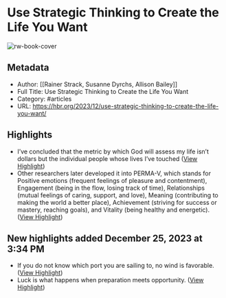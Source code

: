 # Use Strategic Thinking to Create the Life You Want

![rw-book-cover](https://hbr.org/resources/images/article_assets/2023/12/lifestrategy_strack_feature.jpg)

## Metadata
- Author: [[Rainer Strack,
Susanne Dyrchs,
Allison Bailey]]
- Full Title: Use Strategic Thinking to Create the Life You Want
- Category: #articles
- URL: https://hbr.org/2023/12/use-strategic-thinking-to-create-the-life-you-want/

## Highlights
- I’ve concluded that the metric by which God will assess my life isn’t dollars but the individual people whose lives I’ve touched ([View Highlight](https://read.readwise.io/read/01hjgz0k11es127xk5s7p1n4z2))
- Other researchers later developed it into PERMA-V, which stands for Positive emotions (frequent feelings of pleasure and contentment), Engagement (being in the flow, losing track of time), Relationships (mutual feelings of caring, support, and love), Meaning (contributing to making the world a better place), Achievement (striving for success or mastery, reaching goals), and Vitality (being healthy and energetic). ([View Highlight](https://read.readwise.io/read/01hjgz2emgv00bgmwvp57azzq2))
## New highlights added December 25, 2023 at 3:34 PM
- If you do not know which port you are sailing to, no wind is favorable. ([View Highlight](https://read.readwise.io/read/01hjh9azw9n3m8qv2nk35xa6te))
- Luck is what happens when preparation meets opportunity. ([View Highlight](https://read.readwise.io/read/01hjh9ber8st4qz1vze3kk2v5r))
